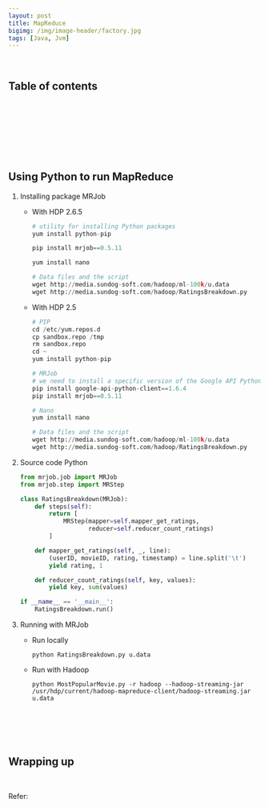 ```yaml
---
layout: post
title: MapReduce
bigimg: /img/image-header/factory.jpg
tags: [Java, Jvm]
---
```




<br>

## Table of contents





<br>

## 






<br>

## 





<br>

## Using Python to run MapReduce
1. Installing package MRJob

    - With HDP 2.6.5

        ```python
        # utility for installing Python packages
        yum install python-pip

        pip install mrjob==0.5.11

        yum install nano

        # Data files and the script
        wget http://media.sundog-soft.com/hadoop/ml-100k/u.data
        wget http://media.sundog-soft.com/hadoop/RatingsBreakdown.py
        ```
    
    - With HDP 2.5

        ```python
        # PIP
        cd /etc/yum.repos.d
        cp sandbox.repo /tmp
        rm sandbox.repo
        cd ~
        yum install python-pip

        # MRJob
        # we need to install a specific version of the Google API Python client
        pip install google-api-python-client==1.6.4
        pip install mrjob==0.5.11

        # Nano
        yum install nano

        # Data files and the script
        wget http://media.sundog-soft.com/hadoop/ml-100k/u.data
        wget http://media.sundog-soft.com/hadoop/RatingsBreakdown.py
        ```

2. Source code Python

    ```python
    from mrjob.job import MRJob
    from mrjob.step import MRStep

    class RatingsBreakdown(MRJob):
        def steps(self):
            return [
                MRStep(mapper=self.mapper_get_ratings,
                       reducer=self.reducer_count_ratings)
            ]

        def mapper_get_ratings(self, _, line):
            (userID, movieID, rating, timestamp) = line.split('\t')
            yield rating, 1

        def reducer_count_ratings(self, key, values):
            yield key, sum(values)

    if __name__ == '__main__':
        RatingsBreakdown.run()

    ```

3. Running with MRJob

    - Run locally

        ```
        python RatingsBreakdown.py u.data
        ```

    - Run with Hadoop

        ```
        python MostPopularMovie.py -r hadoop --hadoop-streaming-jar /usr/hdp/current/hadoop-mapreduce-client/hadoop-streaming.jar u.data
        ```

<br>

## 






<br>

## Wrapping up






<br>

Refer:

